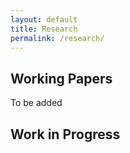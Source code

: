 ```yaml
---
layout: default
title: Research
permalink: /research/
---
```


## Working Papers

To be added

## Work in Progress


